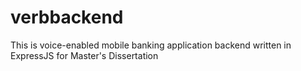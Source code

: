 # verbbackend
This is voice-enabled mobile banking application backend written in ExpressJS for Master's Dissertation
